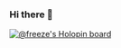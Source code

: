 ### Hi there 👋
[![@freeze's Holopin board](https://holopin.io/api/user/board?user=freeze)](https://holopin.io/@freeze)
<!--
**Freeze-Gans/Freeze-Gans** is a ✨ _special_ ✨ repository because its `README.md` (this file) appears on your GitHub profile.

Here are some ideas to get you started:

- 🔭 I’m currently working on ...
- 🌱 I’m currently learning ...
- 👯 I’m looking to collaborate on ...
- 🤔 I’m looking for help with ...
- 💬 Ask me about ...
- 📫 How to reach me: ...
- 😄 Pronouns: ...
- ⚡ Fun fact: ...
-->
